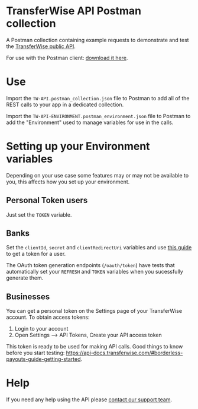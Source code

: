 # TransferWise API Postman collection
A Postman collection containing example requests to demonstrate and test the [TransferWise public API](https://api-docs.transferwise.com/#transferwise-api).

For use with the Postman client: [download it here](https://www.getpostman.com/).

# Use

Import the `TW-API.postman_collection.json` file to Postman to add all of the REST calls to your app in a dedicated collection.

Import the `TW-API-ENVIRONMENT.postman_environment.json` file to Postman to add the "Environment" used to manage variables for use in the calls.

# Setting up your Environment variables
Depending on your use case some features may or may not be available to you, this affects how you set up your environment.

## Personal Token users
Just set the `TOKEN` variable.

## Banks 
Set the `clientId`, `secret` and `clientRedirectUri` variables and use [this guide](https://api-docs.transferwise.com/#bank-integrations-guide) to get a token for a user.

The OAuth token generation endpoints (`/oauth/token`) have tests that automatically set your `REFRESH` and `TOKEN` variables when you sucessfully generate them.

## Businesses
You can get a personal token on the Settings page of your TransferWise account.
To obtain access tokens:
1) Login to your account
2) Open Settings —> API Tokens, Create your API access token

This token is ready to be used for making API calls.
Good things to know before you start testing: https://api-docs.transferwise.com/#borderless-payouts-guide-getting-started.

# Help
If you need any help using the API please [contact our support team](mailto:api@transferwise.com).
